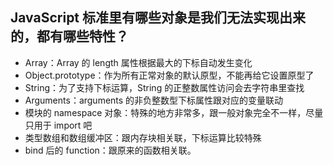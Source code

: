 ## JavaScript 标准里有哪些对象是我们无法实现出来的，都有哪些特性？
- Array：Array 的 length 属性根据最大的下标自动发生变化
- Object.prototype：作为所有正常对象的默认原型，不能再给它设置原型了
- String：为了支持下标运算，String 的正整数属性访问会去字符串里查找
- Arguments：arguments 的非负整数型下标属性跟对应的变量联动
- 模块的 namespace 对象：特殊的地方非常多，跟一般对象完全不一样，尽量只用于 import 吧
- 类型数组和数组缓冲区：跟内存块相关联，下标运算比较特殊
- bind 后的 function：跟原来的函数相关联。
